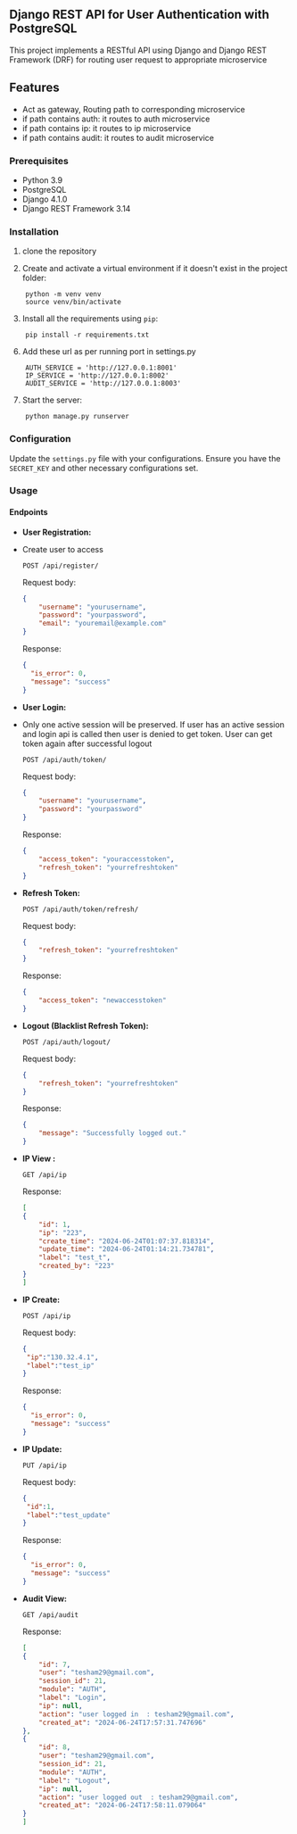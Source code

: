 ## Django REST API for User Authentication with PostgreSQL
This project implements a RESTful API using Django and Django REST Framework (DRF) for routing user request to appropriate microservice 

## Features

- Act as gateway, Routing path to corresponding microservice
- if path contains auth: it routes to auth microservice
- if path contains ip: it routes to ip microservice
- if path contains audit: it routes to audit microservice

### Prerequisites

- Python 3.9
- PostgreSQL
- Django 4.1.0
- Django REST Framework 3.14

### Installation

1. clone the repository

2. Create and activate a virtual environment if it doesn't exist in the project folder:
```
    python -m venv venv
    source venv/bin/activate
```

3. Install all the requirements using `pip`:
```
    pip install -r requirements.txt
```

6. Add these url as per running port in settings.py
```
    AUTH_SERVICE = 'http://127.0.0.1:8001'
    IP_SERVICE = 'http://127.0.0.1:8002'
    AUDIT_SERVICE = 'http://127.0.0.1:8003'
```
    
7. Start the server:
```
    python manage.py runserver
```


### Configuration

Update the `settings.py` file with your configurations. Ensure you have the `SECRET_KEY` and other necessary configurations set.

### Usage

#### Endpoints

- **User Registration:**
- Create user to access

    ```http
    POST /api/register/
    ```

    Request body:
    ```json
    {
        "username": "yourusername",
        "password": "yourpassword",
        "email": "youremail@example.com"
    }
    ```
  
    Response:
    ```json
    {
      "is_error": 0,
      "message": "success"
    }
    ```

- **User Login:**
- Only one active session will be preserved. If user has an active session and login api is called then user is denied to get token. User can get token again after successful logout

    ```http
    POST /api/auth/token/
    ```

    Request body:
    ```json
    {
        "username": "yourusername",
        "password": "yourpassword"
    }
    ```

    Response:
    ```json
    {
        "access_token": "youraccesstoken",
        "refresh_token": "yourrefreshtoken"
    }
    ```

- **Refresh Token:**

    ```http
    POST /api/auth/token/refresh/
    ```

    Request body:
    ```json
    {
        "refresh_token": "yourrefreshtoken"
    }
    ```

    Response:
    ```json
    {
        "access_token": "newaccesstoken"
    }
    ```

- **Logout (Blacklist Refresh Token):**

    ```http
    POST /api/auth/logout/
    ```

    Request body:
    ```json
    {
        "refresh_token": "yourrefreshtoken"
    }
    ```

    Response:
    ```json
    {
        "message": "Successfully logged out."
    }
    ```
  
- **IP View :**

    ```http
    GET /api/ip
    ```

    Response:
    ```json
  [
    {
        "id": 1,
        "ip": "223",
        "create_time": "2024-06-24T01:07:37.818314",
        "update_time": "2024-06-24T01:14:21.734781",
        "label": "test_t",
        "created_by": "223"
    }
  ]
  ```
    
- **IP Create:**

    ```http
    POST /api/ip
    ```

    Request body:
    ```json
    {
     "ip":"130.32.4.1",
     "label":"test_ip"
    }
    ```

    Response:
    ```json
    {
      "is_error": 0,
      "message": "success"
    }
    ```
  
- **IP Update:**

    ```http
    PUT /api/ip
    ```

    Request body:
    ```json
    {
     "id":1,
     "label":"test_update"
    }
    ```

    Response:
    ```json
    {
      "is_error": 0,
      "message": "success"
    }
    ```
  
- **Audit View:**

    ```http
    GET /api/audit
    ```

    Response:
    ```json
    [
    {
        "id": 7,
        "user": "tesham29@gmail.com",
        "session_id": 21,
        "module": "AUTH",
        "label": "Login",
        "ip": null,
        "action": "user logged in  : tesham29@gmail.com",
        "created_at": "2024-06-24T17:57:31.747696"
    },
    {
        "id": 8,
        "user": "tesham29@gmail.com",
        "session_id": 21,
        "module": "AUTH",
        "label": "Logout",
        "ip": null,
        "action": "user logged out  : tesham29@gmail.com",
        "created_at": "2024-06-24T17:58:11.079064"
    }
    ]
    ```